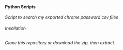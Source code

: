 #### Python Scripts

_Script to search my exported chrome password csv files_

###### Insallation

_Clone this repository or download the zip, then extract._

